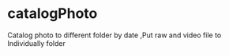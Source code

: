 # catalogPhoto
Catalog photo to different folder by date ,Put raw and video file to Individually folder
